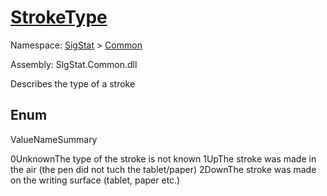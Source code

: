 # [StrokeType](./StrokeType.md)
Namespace: [SigStat]() > [Common](./README.md)

Assembly: SigStat.Common.dll


Describes the type of a stroke

##	Enum

ValueNameSummary

0UnknownThe type of the stroke is not known
1UpThe stroke was made in the air (the pen did not tuch the tablet/paper)
2DownThe stroke was made on the writing surface (tablet, paper etc.)


